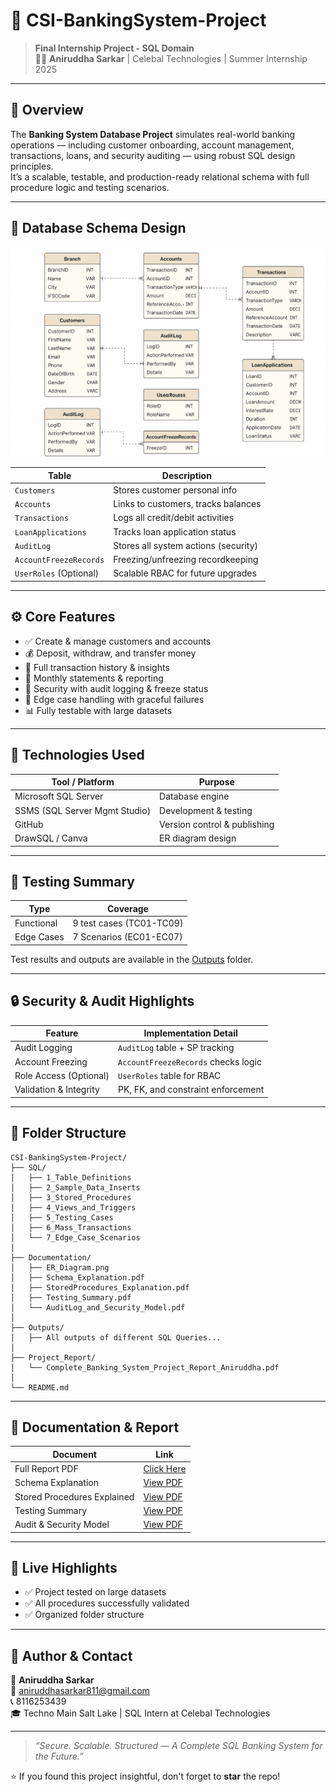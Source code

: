 # 💼 CSI-BankingSystem-Project

> **Final Internship Project - SQL Domain**  
> 👨‍💻 **Aniruddha Sarkar** | Celebal Technologies | Summer Internship 2025

---

## 📘 Overview

The **Banking System Database Project** simulates real-world banking operations — including customer onboarding, account management, transactions, loans, and security auditing — using robust SQL design principles.  
It’s a scalable, testable, and production-ready relational schema with full procedure logic and testing scenarios.

---

## 🧱 Database Schema Design

![ER Diagram](./Documentation/ER_Diagram.png)

| Table                  | Description                             |
|------------------------|-----------------------------------------|
| `Customers`            | Stores customer personal info           |
| `Accounts`             | Links to customers, tracks balances     |
| `Transactions`         | Logs all credit/debit activities        |
| `LoanApplications`     | Tracks loan application status          |
| `AuditLog`             | Stores all system actions (security)    |
| `AccountFreezeRecords` | Freezing/unfreezing recordkeeping       |
| `UserRoles` (Optional) | Scalable RBAC for future upgrades       |

---

## ⚙️ Core Features

- ✅ Create & manage customers and accounts
- 💰 Deposit, withdraw, and transfer money
- 🧾 Full transaction history & insights
- 🧠 Monthly statements & reporting
- 🔐 Security with audit logging & freeze status
- 🚫 Edge case handling with graceful failures
- 📊 Fully testable with large datasets

---

## 💾 Technologies Used

| Tool / Platform               | Purpose                       |
|-------------------------------|-------------------------------|
| Microsoft SQL Server          | Database engine               |
| SSMS (SQL Server Mgmt Studio) | Development & testing         |
| GitHub                        | Version control & publishing  |
| DrawSQL / Canva               | ER diagram design             |

---

## 🧪 Testing Summary

| Type                          | Coverage                      |
|-------------------------------|-------------------------------|
| Functional                    | 9 test cases (TC01-TC09)      |
| Edge Cases                    | 7 Scenarios (EC01-EC07)       |



Test results and outputs are available in the [Outputs](./Outputs/) folder.

---

## 🔒 Security & Audit Highlights

| Feature                | Implementation Detail               |
|------------------------|-------------------------------------|
| Audit Logging          | `AuditLog` table + SP tracking      |
| Account Freezing       | `AccountFreezeRecords` checks logic |
| Role Access (Optional) | `UserRoles` table for RBAC          |
| Validation & Integrity | PK, FK, and constraint enforcement  |

---

## 📁 Folder Structure

```
CSI-BankingSystem-Project/
├── SQL/
│   ├── 1_Table_Definitions
│   ├── 2_Sample_Data_Inserts
│   ├── 3_Stored_Procedures
│   ├── 4_Views_and_Triggers
│   ├── 5_Testing_Cases
│   ├── 6_Mass_Transactions
│   └── 7_Edge_Case_Scenarios
│
├── Documentation/
│   ├── ER_Diagram.png
│   ├── Schema_Explanation.pdf
│   ├── StoredProcedures_Explanation.pdf
│   ├── Testing_Summary.pdf
│   └── AuditLog_and_Security_Model.pdf
│
├── Outputs/
│   ├── All outputs of different SQL Queries...
│
├── Project_Report/
│   └── Complete_Banking_System_Project_Report_Aniruddha.pdf
│
└── README.md
```

---

## 📄 Documentation & Report

| Document                            | Link                                                                       |
|------------------------------------ |----------------------------------------------------------------------------|
| Full Report PDF                     | [Click Here](./Project_Report/Complete_Banking_System_Project_Report_Aniruddha.pdf) |
| Schema Explanation                  | [View PDF](./Documentation/Schema_Explanation.pdf)                          |
| Stored Procedures Explained         | [View PDF](./Documentation/StoredProcedures_Explanation.pdf)               |
| Testing Summary                     | [View PDF](./Documentation/Testing_Summary.pdf)                            |
| Audit & Security Model              | [View PDF](./Documentation/AuditLog_and_Security_Model.pdf)                |

---

## 🚀 Live Highlights

- ✅ Project tested on large datasets
- ✅ All procedures successfully validated
- ✅ Organized folder structure

---

## 🙌 Author & Contact

👤 **Aniruddha Sarkar**  
📧 aniruddhasarkar811@gmail.com  
📞 8116253439  
🎓 Techno Main Salt Lake | SQL Intern at Celebal Technologies

---

> _“Secure. Scalable. Structured — A Complete SQL Banking System for the Future.”_

⭐ If you found this project insightful, don't forget to **star** the repo!
